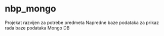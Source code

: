 # nbp_mongo
Projekat razvijen za potrebe predmeta Napredne baze podataka za prikaz rada baze podataka Mongo DB
